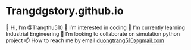 # Trangdgstory.github.io

👋 Hi, I’m @Trangthu510
👀 I’m interested in coding
🌱 I’m currently learning Industrial Engineering
💞️ I’m looking to collaborate on simulation python project
📫 How to reach me by email duongtrang510@gmail.com
